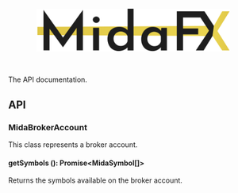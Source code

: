 <p align="center"> 
    <img src="images/logo.svg" alt="MidaFX" width="390px">
</p>
<br>

The API documentation.

## API

### MidaBrokerAccount
This class represents a broker account.

#### getSymbols (): Promise<MidaSymbol[]>
Returns the symbols available on the broker account.
